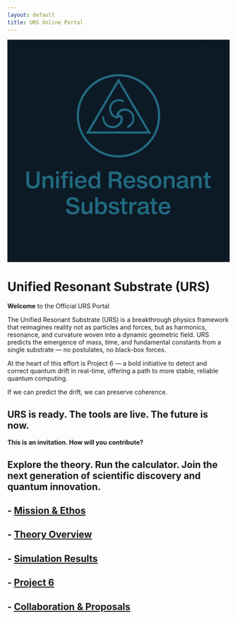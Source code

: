 ```yaml
---
layout: default
title: URS Online Portal
---
```

<img src="81696554-9054-40f2-b33e-857ec53e12c6.png" alt="URS Logo" width="800" style="display:block;margin:auto;" />




<link rel="stylesheet" href="/assets/custom.css">


# Unified Resonant Substrate (URS)
**Welcome** to the Official URS Portal

The Unified Resonant Substrate (URS) is a breakthrough physics framework that reimagines reality not as particles and forces, but as harmonics, resonance, and curvature woven into a dynamic geometric field. URS predicts the emergence of mass, time, and fundamental constants from a single substrate — no postulates, no black-box forces.

At the heart of this effort is Project 6 — a bold initiative to detect and correct quantum drift in real-time, offering a path to more stable, reliable quantum computing.

If we can predict the drift, we can preserve coherence.

## URS is ready. The tools are live. The future is now.

**This is an invitation.
How will you contribute?**

## Explore the theory. Run the calculator. Join the next generation of scientific discovery and quantum innovation.


## - [Mission & Ethos](docs/mission.md)
## - [Theory Overview](docs/white-paper.md)
## - [Simulation Results](docs/validation.md)
## - [Project 6](docs/Project6.md)
## - [Collaboration & Proposals](templates/collaboration.md)
